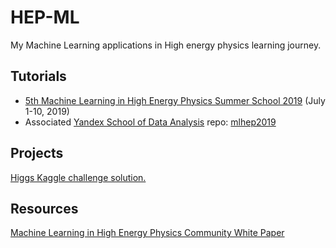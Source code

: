 # HEP-ML
My Machine Learning applications in High energy physics learning journey. 



## Tutorials
- [5th Machine Learning in High Energy Physics Summer School 2019](https://indico.cern.ch/event/768915/) (July 1-10, 2019)
- Associated [Yandex School of Data Analysis](https://github.com/yandexdataschool) repo: [mlhep2019](https://github.com/yandexdataschool/mlhep2019)

## Projects 
[Higgs Kaggle challenge solution.](https://github.com/MohamedElashri/HEP-ML/blob/master/Higgs_Boson_Challange.ipynb)


## Resources
[Machine Learning in High Energy Physics Community White Paper](https://arxiv.org/abs/1807.02876)

